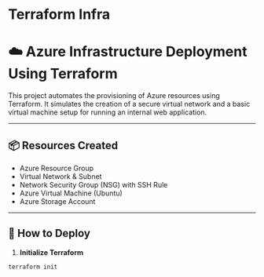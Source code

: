 ﻿# Terraform Infra
# ☁️ Azure Infrastructure Deployment Using Terraform

This project automates the provisioning of Azure resources using Terraform. It simulates the creation of a secure virtual network and a basic virtual machine setup for running an internal web application.

---

## 📦 Resources Created

- Azure Resource Group
- Virtual Network & Subnet
- Network Security Group (NSG) with SSH Rule
- Azure Virtual Machine (Ubuntu)
- Azure Storage Account

---

## 🚀 How to Deploy

1. **Initialize Terraform**
```bash
terraform init
